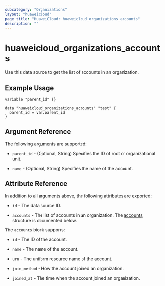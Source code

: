 ```yaml
---
subcategory: "Organizations"
layout: "huaweicloud"
page_title: "HuaweiCloud: huaweicloud_organizations_accounts"
description: ""
---
```


# huaweicloud_organizations_accounts

Use this data source to get the list of accounts in an organization.

## Example Usage

```hcl
variable "parent_id" {}

data "huaweicloud_organizations_accounts" "test" {
  parent_id = var.parent_id
}
```

## Argument Reference

The following arguments are supported:

* `parent_id` - (Optional, String) Specifies the ID of root or organizational unit.

* `name` - (Optional, String) Specifies the name of the account.

## Attribute Reference

In addition to all arguments above, the following attributes are exported:

* `id` - The data source ID.

* `accounts` - The list of accounts in an organization.
  The [accounts](#Organizations_Accounts) structure is documented below.

<a name="Organizations_Accounts"></a>
The `accounts` block supports:

* `id` - The ID of the account.

* `name` - The name of the account.

* `urn` - The uniform resource name of the account.

* `join_method` - How the account joined an organization.

* `joined_at` - The time when the account joined an organization.
